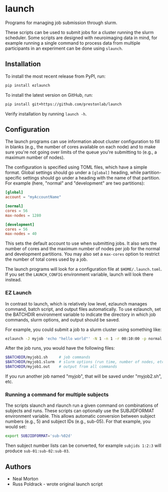 # launch
Programs for managing job submission through slurm.

These scripts can be used to submit jobs for a cluster running the
slurm scheduler. Some scripts are designed with neuroimaging data in
mind, for example running a single command to process data from multiple
participants in an experiment can be done using `slaunch`.

## Installation

To install the most recent release from PyPI, run:

```bash
pip install ezlaunch
```

To install the latest version on GitHub, run:

```bash
pip install git+https://github.com/prestonlab/launch
```

Verify installation by running `launch -h`.

## Configuration

The launch programs can use information about cluster configuration to
fill in blanks (e.g., the number of cores available on each node) and
to make sure you're not going over limits of the queue you're submitting
to (e.g., a maximum number of nodes).

The configuration is specified using TOML files, which have a simple format.
Global settings should go under a `[global]` heading, while partition-specific
settings should go under a heading with the name of that partition.
For example (here, "normal" and "development" are two partitions):

```toml
[global]
account = "myAccountName"

[normal]
cores = 56
max-nodes = 1280

[development]
cores = 56
max-nodes = 40
```

This sets the default account to use when submitting jobs. It also sets the number of 
cores and the maximum number of nodes per job for the
normal and development partitions. You may also set a `max-cores` option to
restrict the number of total cores used by a job.

The launch programs will look for a configuration file at `$HOME/.launch.toml`.
If you set the `LAUNCH_CONFIG` environment variable, launch will look there
instead.

### EZ Launch

In contrast to launch, which is relatively low level, ezlaunch manages 
command, batch script, and output files automatically.
To use ezlaunch, set the BATCHDIR environment variable to indicate the 
directory in which job commands, slurm options, and output should be saved.

For example, you could submit a job to a slurm cluster using something like:

```bash
ezlaunch -J myjob 'echo "hello world"' -N 1 -n 1 -r 00:10:00 -p normal
```

After the job runs, you would have the following files: 

```bash
$BATCHDIR/myjob1.sh     # job commands 
$BATCHDIR/myjob1.slurm  # slurm options (run time, number of nodes, etc.)
$BATCHDIR/myjob1.out    # output from all commands
```

If you run another job named "myjob", that will be saved under 
"myjob2.sh", etc.

### Running a command for multiple subjects

The scripts slaunch and rlaunch run a given command on combinations of
subjects and runs. These scripts can optionally use the SUBJIDFORMAT
environment variable. This allows automatic conversion between subject
numbers (e.g., 5) and subject IDs (e.g., sub-05). For that example, you 
would set:

```bash
export SUBJIDFORMAT='sub-%02d'
```

Then subject number lists can be converted, for example `subjids 1:2:3` 
will produce `sub-01:sub-02:sub-03`. 

## Authors

* Neal Morton
* Russ Poldrack - wrote original launch script
